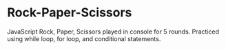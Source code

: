 # Rock-Paper-Scissors
JavaScript Rock, Paper, Scissors played in console for 5 rounds.
Practiced using while loop, for loop, and conditional statements. 

